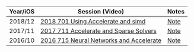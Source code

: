 

Year/iOS|Session (Video)| Notes
--|--|--
2018/12|[2018 701 Using Accelerate and simd](https://developer.apple.com/videos/play/wwdc2018/701)|[Note](2018-701-using-accelrate-and-simd.md)
2017/11|[2017 711 Accelerate and Sparse Solvers](https://developer.apple.com/videos/play/wwdc2017/711/)|[Note](2017-709-advances-in-networking-part-2)
2016/10|[2016 715 Neural Networks and Accelerate](https://developer.apple.com/videos/play/wwdc2016/715/)|[Note](2016-715-neural-networks-and-accelerate)
